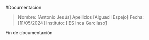 #Documentacion

> Nombre: [Antonio Jesús]
> Apellidos [Alguacil Espejo]
> Fecha: [11/05/2024]
> Instituto: [IES Inca Garcilaso]

Fin de documentación
